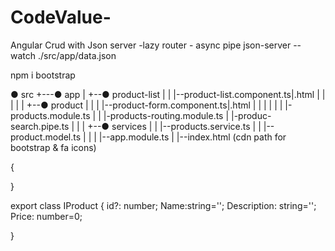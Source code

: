 # CodeValue-
Angular Crud with Json server -lazy router - async pipe
 json-server --watch ./src/app/data.json
 
 npm i bootstrap

● src
+---● app
|   +--● product-list
|   |  |--product-list.component.ts|.html
|   |  |
|   |  +--● product
|   |  |  |--product-form.component.ts|.html
|   |  |  |
|   |  |-products.module.ts
|   |  |-products-routing.module.ts
|      |-produc-search.pipe.ts
|      |
|   +--● services 
|   |  |--products.service.ts
|   |  |--product.model.ts
|   |
|   |--app.module.ts
|
|--index.html (cdn path for bootstrap & fa icons)

{    
<link rel="icon" type="image/x-icon" href="favicon.ico">
<link rel="stylesheet" href="https://maxcdn.bootstrapcdn.com/bootstrap/4.0.0/css/bootstrap.min.css" integrity="sha384- Gn5384xqQ1aoWXA+058RXPxPg6fy4IWvTNh0E263XmFcJlSAwiGgFAW/dAiS6JXm" crossorigin="anonymous">
<link href="//netdna.bootstrapcdn.com/bootstrap/4.5.0/css/bootstrap.min.css" rel="stylesheet" />
 }


export class IProduct {
  id?: number;
  Name:string='';
  Description: string='';
  Price: number=0;

}
